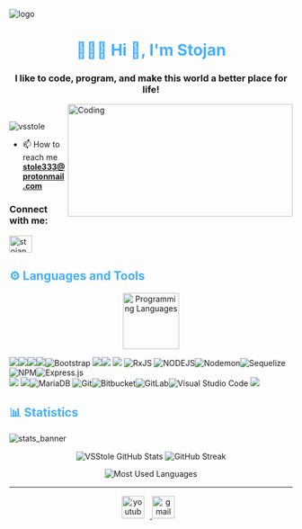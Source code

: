 ![logo](https://cutewallpaper.org/21/galaxy-background-gif/About-Massive-Galaxy-Online-Space-Trading-Adventure-Game.gif)

<h1 align="center"style="color: #44AEFB;"> 👨🏻‍💻 Hi 👋, I'm Stojan</h1>
<h3 align="center">I like to code, program, and make this world a better place for life!</h3>
<img align="right" alt="Coding" width="400" height="200"src="https://i.pinimg.com/originals/e4/26/70/e426702edf874b181aced1e2fa5c6cde.gif"><br>
<p align="left"> <img src="https://komarev.com/ghpvc/?username=vsstole&label=Profile%20views&color=0e75b6&style=flat" alt="vsstole" /> </p>

 
- 📫 How to reach me **stole333@protonmail.com**

<h3 align="left">Connect with me:</h3>
<p align="left">
<a href="https://www.linkedin.com/in/stojan-vujo%C5%A1evi%C4%87-792949240/" target="blank"><img align="center" src="https://raw.githubusercontent.com/rahuldkjain/github-profile-readme-generator/master/src/images/icons/Social/linked-in-alt.svg" alt="stojan vujosevic" height="30" width="40" /></a>
</p>

<h2 style="color: #44AEFB">⚙️ Languages and Tools</h2>

<div align="center" style="display:block;">
    <img width="100px" alt="Programming Languages" src="https://user-images.githubusercontent.com/78341798/194531121-47b0119a-ce00-439d-b586-125f86acb098.png"/> 
</div>
 
<p align="left" 



 ![](https://img.shields.io/badge/html5-%23E34F26.svg?style=for-the-badge&logo=html5&logoColor=white)![](https://img.shields.io/badge/CSS3-1572B6?style=for-the-badge&logo=css3&logoColor=white)![](https://img.shields.io/badge/Bootstrap-563D7C?style=for-the-badge&logo=bootstrap&logoColor=white)![](https://img.shields.io/badge/Sass-CC6699?style=for-the-badge&logo=sass&logoColor=white)![Bootstrap](https://img.shields.io/badge/bootstrap-%238511FA.svg?style=for-the-badge&logo=bootstrap&logoColor=white)
 ![](https://img.shields.io/badge/JavaScript-F7DF1E?style=for-the-badge&logo=javascript&logoColor=black)![](https://img.shields.io/badge/jQuery-0769AD?style=for-the-badge&logo=jquery&logoColor=white)
  ![](https://img.shields.io/badge/Angular-DD0031?style=for-the-badge&logo=angular&logoColor=white)  ![RxJS](https://img.shields.io/badge/rxjs-%23B7178C.svg?style=for-the-badge&logo=reactivex&logoColor=white) 
![NODEJS](https://img.shields.io/badge/Node.js-43853D?style=for-the-badge&logo=node.js&logoColor=white)![Nodemon](https://img.shields.io/badge/NODEMON-%23323330.svg?style=for-the-badge&logo=nodemon&logoColor=%BBDEAD)![Sequelize](https://img.shields.io/badge/Sequelize-52B0E7?style=for-the-badge&logo=Sequelize&logoColor=white)![NPM](https://img.shields.io/badge/NPM-%23CB3837.svg?style=for-the-badge&logo=npm&logoColor=white)![Express.js](https://img.shields.io/badge/express.js-%23404d59.svg?style=for-the-badge&logo=express&logoColor=%2361DAFB)<br>
![](https://img.shields.io/badge/PHP-777BB4?style=for-the-badge&logo=php&logoColor=white)
![](https://img.shields.io/badge/MySQL-005C84?style=for-the-badge&logo=mysql&logoColor=white)![MariaDB](https://img.shields.io/badge/MariaDB-003545?style=for-the-badge&logo=mariadb&logoColor=white)
![Git](https://img.shields.io/badge/git-%23F05033.svg?style=for-the-badge&logo=git&logoColor=white)![Bitbucket](https://img.shields.io/badge/bitbucket-%230047B3.svg?style=for-the-badge&logo=bitbucket&logoColor=white)![GitLab](https://img.shields.io/badge/gitlab-%23181717.svg?style=for-the-badge&logo=gitlab&logoColor=white)![Visual Studio Code](https://img.shields.io/badge/Visual%20Studio%20Code-0078d7.svg?style=for-the-badge&logo=visual-studio-code&logoColor=white)
![](https://img.shields.io/badge/Jira-0052CC?style=for-the-badge&logo=Jira&logoColor=white)</p>

<h2 style="color: #44AEFB">📊 Statistics</h2>

 ![stats_banner](https://user-images.githubusercontent.com/78341798/194534778-d662496c-ae00-4e8d-ae9b-b90912054e7f.gif)

 <div class="footer" align="center" style="margin:15px;">

 ![VSStole GitHub Stats](https://github-readme-stats.vercel.app/api?username=vsstole&show&icons=stars&count_private=true&showicons=true&theme=algolia&border_radius=20)
![GitHub Streak](https://streak-stats.demolab.com?user=vsstole&show_icons_private=true&theme=algolia&border_radius=20)

![Most Used Languages](https://github-readme-stats.vercel.app/api/top-langs/?username=vsstole&show&_icons=compact&show_icons=true&theme=algolia&border_radius=20)


 </div><hr>
 <div class="footer" align="center" style="margin:15px;">
   <a href="https://www.youtube.com/" target="_blank">
        <img  style="margin:0 10px 10px 0;" src="https://user-images.githubusercontent.com/78341798/194531650-698ef1b1-9cbd-4b4f-96ef-5a2ec4b5d7e6.svg" alt="youtube" width="40px"/>
    </a>
    <a href="#" target="_blank">
        <img style="margin:0 10px 10px 0;" src="https://user-images.githubusercontent.com/78341798/194531383-ddb2b774-5bb9-491c-b601-4a4a7d9792fb.svg" alt="gmail" width="40px"/>
    </a>
</div>
<!-- End Footer -->
 
